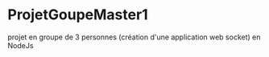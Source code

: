 # ProjetGoupeMaster1
projet en groupe de 3 personnes (création d'une application web socket) en NodeJs
